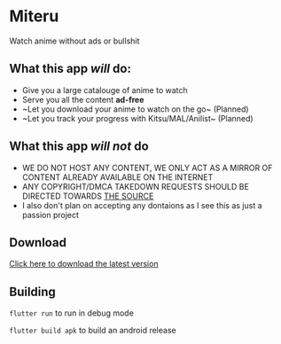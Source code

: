 # Miteru

Watch anime without ads or bullshit

## What this app *will* do:
- Give you a large catalouge of anime to watch
- Serve you all the content **ad-free**
- ~Let you download your anime to watch on the go~ (Planned)
- ~Let you track your progress with Kitsu/MAL/Anilist~ (Planned)
## What this app *will not* do
- WE DO NOT HOST ANY CONTENT, WE ONLY ACT AS A MIRROR OF CONTENT ALREADY AVAILABLE ON THE INTERNET
- ANY COPYRIGHT/DMCA TAKEDOWN REQUESTS SHOULD BE DIRECTED TOWARDS [THE SOURCE](https://allanime.to)
- I also don't plan on accepting any dontaions as I see this as just a passion project

## Download
[Click here to download the latest version](https://nightly.link/creeperkafasi/miteru/workflows/main/master/miteru.apk.zip)

## Building
`flutter run` to run in debug mode

`flutter build apk` to build an android release
